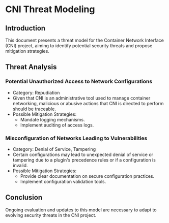 # CNI Threat Modeling

## Introduction

This document presents a threat model for the Container Network Interface (CNI) project, aiming to identify potential security threats and propose mitigation strategies.

## Threat Analysis

### Potential Unauthorized Access to Network Configurations

* Category: Repudiation
* Given that CNI is an administrative tool used to manage container networking, malicious or abusive actions that CNI is directed to perform should be traceable.
* Possible Mitigation Strategies:
    * Mandate logging mechanisms.
    * Implement auditing of access logs.

### Misconfiguration of Networks Leading to Vulnerabilities

* Category: Denial of Service, Tampering
* Certain configurations may lead to unexpected denial of service or tampering due to a plugin's precedence rules or if a configuration is invalid.
* Possible Mitigation Strategies:
    * Provide clear documentation on secure configuration practices.
    * Implement configuration validation tools.

## Conclusion

Ongoing evaluation and updates to this model are necessary to adapt to evolving security threats in the CNI project.
